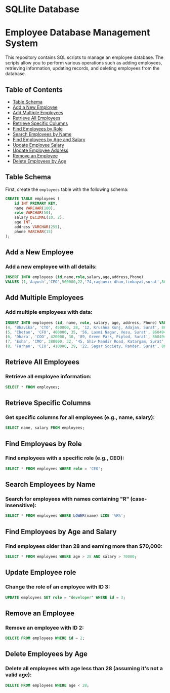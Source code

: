 # SQLlite Database

# Employee Database Management System

This repository contains SQL scripts to manage an employee database. The scripts allow you to perform various operations such as adding employees, retrieving information, updating records, and deleting employees from the database.

## Table of Contents

- [Table Schema](#table-schema)
- [Add a New Employee](#add-a-new-employee)
- [Add Multiple Employees](#add-multiple-employees)
- [Retrieve All Employees](#retrieve-all-employees)
- [Retrieve Specific Columns](#retrieve-specific-columns)
- [Find Employees by Role](#find-employees-by-role)
- [Search Employees by Name](#search-employees-by-name)
- [Find Employees by Age and Salary](#find-employees-by-age-and-salary)
- [Update Employee Salary](#update-employee-salary)
- [Update Employee Address](#update-employee-address)
- [Remove an Employee](#remove-an-employee)
- [Delete Employees by Age](#delete-employees-by-age)

## Table Schema

First, create the `employees` table with the following schema:

```sql
CREATE TABLE employees (
    id INT PRIMARY KEY,
    name VARCHAR(100),
    role VARCHAR(50),
    salary DECIMAL(10, 2),
    age INT,
    address VARCHAR(255),
    phone VARCHAR(15)
);
```

## Add a New Employee
### Add a new employee with all details:
```sql
INSERT INTO employees (id,name,role,salary,age,address,Phone)
VALUES (1,'Aayush','CEO',500000,22,'74,raghuvir dham,limbayat,surat',8604949240);
```
## Add Multiple Employees
### Add multiple employees with data:
```sql
INSERT INTO employees (id, name, role, salary, age, address, Phone) VALUES
(4, 'Bhavika', 'CTO', 450000, 28, '12, Krushna Kunj, Adajan, Surat', 860499241),
(5, 'Chetan', 'CFO', 400000, 35, '56, Laxmi Nagar, Vesu, Surat', 8604949242),
(6, 'Dhara', 'COO', 420000, 30, '89, Green Park, Piplod, Surat', 8604949243),
(7, 'Esha', 'CMO', 380000, 32, '45, Shiv Mandir Road, Katargam, Surat', 8604949244),
(8, 'Farhan', 'CIO', 410000, 29, '22, Sagar Society, Rander, Surat', 8604949245);
```

## Retrieve All Employees
### Retrieve all employee information:
```sql
SELECT * FROM employees;
```

## Retrieve Specific Columns
### Get specific columns for all employees (e.g., name, salary):
```sql
SELECT name, salary FROM employees;
```

## Find Employees by Role
### Find employees with a specific role (e.g., CEO):
```sql
SELECT * FROM employees WHERE role = 'CEO';
```

## Search Employees by Name
### Search for employees with names containing "R" (case-insensitive):
```sql
SELECT * FROM employees WHERE LOWER(name) LIKE '%R%';
```

## Find Employees by Age and Salary
### Find employees older than 28 and earning more than $70,000:
```sql
SELECT * FROM employees WHERE age > 28 AND salary > 70000;
```

## Update Employee role
### Change the role of an employee with ID 3:
```sql
UPDATE employees SET role = "developer" WHERE id = 3;
```


## Remove an Employee
### Remove an employee with ID 2:
```sql
DELETE FROM employees WHERE id = 2;
```

## Delete Employees by Age
### Delete all employees with age less than 28 (assuming it's not a valid age):
```sql
DELETE FROM employees WHERE age < 28;
```

